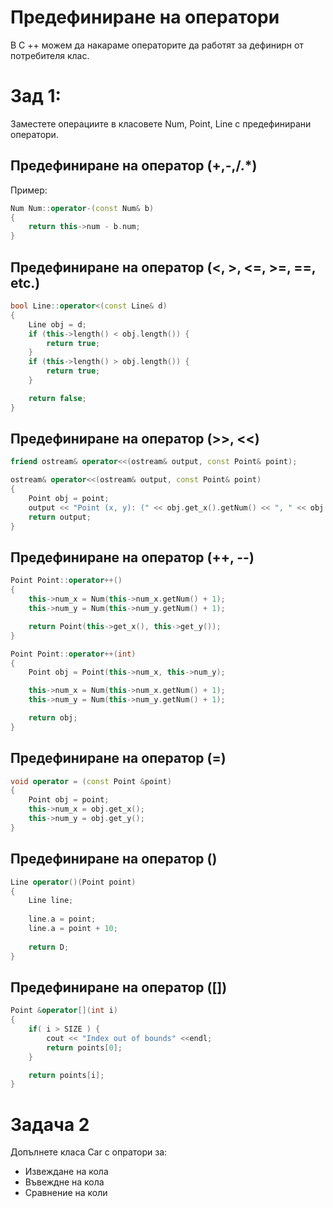 # Предефиниране на оператори

В C ++ можем да накараме операторите да работят за дефинирн от потребителя клас. 

# Зад 1: 

Заместете операциите в класовете Num, Point, Line с предефинирани оператори.

## Предефиниране на оператор (+,-,/.*)

Пример:

```cpp
Num Num::operator-(const Num& b)
{
	return this->num - b.num;
}
```

## Предефиниране на оператор (<, >, <=, >=, ==, etc.)

```cpp
bool Line::operator<(const Line& d)
{
	Line obj = d;
	if (this->length() < obj.length()) {
		return true;
	}
	if (this->length() > obj.length()) {
		return true;
	}

	return false;
}
```

## Предефиниране на оператор (>>, <<)

```cpp
friend ostream& operator<<(ostream& output, const Point& point);

ostream& operator<<(ostream& output, const Point& point)
{
	Point obj = point;
	output << "Point (x, y): (" << obj.get_x().getNum() << ", " << obj.get_y().getNum() << ")";
	return output;
}
```

## Предефиниране на оператор (++, --)

```cpp
Point Point::operator++()
{
	this->num_x = Num(this->num_x.getNum() + 1);
	this->num_y = Num(this->num_y.getNum() + 1);

	return Point(this->get_x(), this->get_y());
}

Point Point::operator++(int)
{
	Point obj = Point(this->num_x, this->num_y);

	this->num_x = Num(this->num_x.getNum() + 1);
	this->num_y = Num(this->num_y.getNum() + 1);

	return obj;
}
```

## Предефиниране на оператор (=)

```cpp
void operator = (const Point &point)
{ 
    Point obj = point;
    this->num_x = obj.get_x();
    this->num_y = obj.get_y();
}
```

## Предефиниране на оператор ()
```cpp
Line operator()(Point point) 
{
    Line line;
    
    line.a = point;
    line.a = point + 10;
    
    return D;
}
```
## Предефиниране на оператор ([])
```cpp
Point &operator[](int i) 
{
    if( i > SIZE ) {
        cout << "Index out of bounds" <<endl; 
        return points[0];
    }

    return points[i];
}
```

# Задача 2

Допълнете класа Car с опратори за:

- Извеждане на кола
- Въвеждне на кола
- Сравнение на коли
